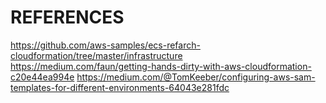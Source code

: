 # REFERENCES

https://github.com/aws-samples/ecs-refarch-cloudformation/tree/master/infrastructure
https://medium.com/faun/getting-hands-dirty-with-aws-cloudformation-c20e44ea994e
https://medium.com/@TomKeeber/configuring-aws-sam-templates-for-different-environments-64043e281fdc